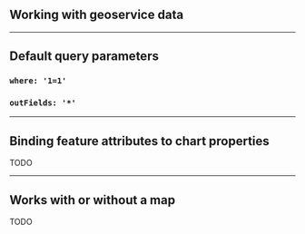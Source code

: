 <!-- .slide: data-background="img/bg-3.png" -->
## Working with geoservice data

---

<!-- .slide: data-background="img/bg-6.png" -->
## Default query parameters
### `where: '1=1'`
### `outFields: '*'`

---

<!-- .slide: data-background="img/bg-6.png" -->
## Binding feature attributes to chart properties

TODO

---

<!-- .slide: data-background="img/bg-6.png" -->
## Works with or without a map

TODO
